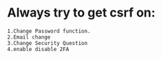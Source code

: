# Always try to get csrf on:
```
1.Change Password function.
2.Email change
3.Change Security Question
4.enable disable 2FA

```
